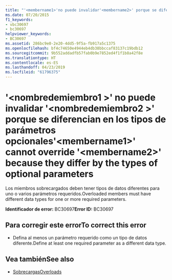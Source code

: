 ```yaml
---
title: "'<membername1>'no puede invalidar'<membername2>' porque se diferencian en los tipos de parámetros opcionales"
ms.date: 07/20/2015
f1_keywords:
- vbc30697
- bc30697
helpviewer_keywords:
- BC30697
ms.assetid: 286bc9e0-2e20-4dd5-9f5a-fb917a5c1375
ms.openlocfilehash: bf4c74650e4944eb4db38bbccaf83137c19bdb12
ms.sourcegitcommit: 9b552addadfb57fab0b9e7852ed4f1f1b8a42f8e
ms.translationtype: HT
ms.contentlocale: es-ES
ms.lasthandoff: 04/23/2019
ms.locfileid: "61796375"
---
```

# <a name="membername1-cannot-override-membername2-because-they-differ-by-the-types-of-optional-parameters"></a><span data-ttu-id="8137f-102">'\<nombredemiembro1 >' no puede invalidar '\<nombredemiembro2 >' porque se diferencian en los tipos de parámetros opcionales</span><span class="sxs-lookup"><span data-stu-id="8137f-102">'\<membername1>' cannot override '\<membername2>' because they differ by the types of optional parameters</span></span>
<span data-ttu-id="8137f-103">Los miembros sobrecargados deben tener tipos de datos diferentes para uno o varios parámetros requeridos.</span><span class="sxs-lookup"><span data-stu-id="8137f-103">Overloaded members must have different data types for one or more required parameters.</span></span>  
  
 <span data-ttu-id="8137f-104">**Identificador de error:** BC30697</span><span class="sxs-lookup"><span data-stu-id="8137f-104">**Error ID:** BC30697</span></span>  
  
## <a name="to-correct-this-error"></a><span data-ttu-id="8137f-105">Para corregir este error</span><span class="sxs-lookup"><span data-stu-id="8137f-105">To correct this error</span></span>  
  
- <span data-ttu-id="8137f-106">Defina al menos un parámetro requerido como un tipo de datos diferente.</span><span class="sxs-lookup"><span data-stu-id="8137f-106">Define at least one required parameter as a different data type.</span></span>  
  
## <a name="see-also"></a><span data-ttu-id="8137f-107">Vea también</span><span class="sxs-lookup"><span data-stu-id="8137f-107">See also</span></span>

- [<span data-ttu-id="8137f-108">Sobrecargas</span><span class="sxs-lookup"><span data-stu-id="8137f-108">Overloads</span></span>](../../visual-basic/language-reference/modifiers/overloads.md)
